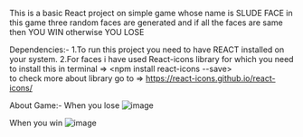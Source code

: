 This is a basic React project on simple game whose name is SLUDE FACE 
in this game three random faces are generated and if all the faces are same then YOU WIN otherwise YOU LOSE

Dependencies:-
1.To run this project you need to have REACT installed on your system.
2.For faces i have used React-icons library for which you need to install this in terminal  => <npm install react-icons --save>  
  to check more about library go to =>  https://react-icons.github.io/react-icons/ 

About Game:-
When you lose
![image](https://github.com/ASPII-1/Sludge_Face/assets/127092718/d2ea3a0c-febc-489c-b5ac-24c11488796f)

When you win
![image](https://github.com/ASPII-1/Sludge_Face/assets/127092718/439711b8-5ec8-4d85-92c7-6bce72638c3f)


